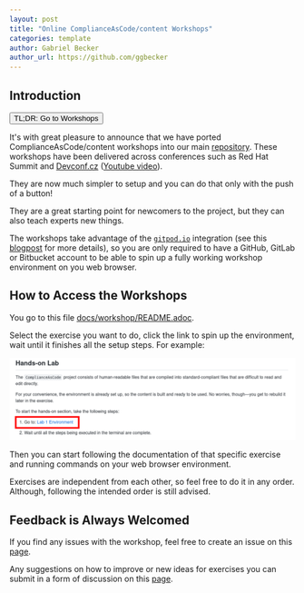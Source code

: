```yaml
---
layout: post
title: "Online ComplianceAsCode/content Workshops"
categories: template
author: Gabriel Becker
author_url: https://github.com/ggbecker
---
```


## Introduction

<form action="https://github.com/ComplianceAsCode/content/blob/master/docs/workshop/README.adoc" method="get" target="_blank"><button type="submit">TL;DR: Go to Workshops</button></form>

It's with great pleasure to announce that we have ported ComplianceAsCode/content workshops into our main [repository](https://github.com/ComplianceAsCode/content). These workshops have been delivered
across conferences such as Red Hat Summit and [Devconf.cz](https://devconfcz2021.sched.com/event/gmSq/creating-content-for-automated-security-compliance) ([Youtube video](https://www.youtube.com/watch?v=1bE-X2YBrNk)).

They are now much simpler to setup and you can do that only with the push of a button!

They are a great starting point for newcomers to the project, but they can also teach experts new things.

The workshops take advantage of the [`gitpod.io`](https://www.gitpod.io/) integration (see this [blogpost]([blogpost](https://complianceascode.github.io/template/2022/06/30/gitpod-integration.html)) for more details),
so you are only required to have a GitHub, GitLab or Bitbucket account to be able to spin up a fully working workshop environment on you web browser.

## How to Access the Workshops

You go to this file [docs/workshop/README.adoc](https://github.com/ComplianceAsCode/content/blob/master/docs/workshop/README.adoc).

Select the exercise you want to do, click the link to spin up the environment, wait until it finishes all the setup steps. For example:

![Workshop Environment for Exercise Number 1](/assets/img/workshop_env_link.png)

Then you can start following the documentation of that specific exercise and running commands on your web browser environment.

Exercises are independent from each other, so feel free to do it in any order.
Although, following the intended order is still advised.

## Feedback is Always Welcomed

If you find any issues with the workshop, feel free to create an issue on this [page](https://github.com/ComplianceAsCode/content/issues).

Any suggestions on how to improve or new ideas for exercises you can submit in a form of discussion on this [page](https://github.com/ComplianceAsCode/content/discussions).
